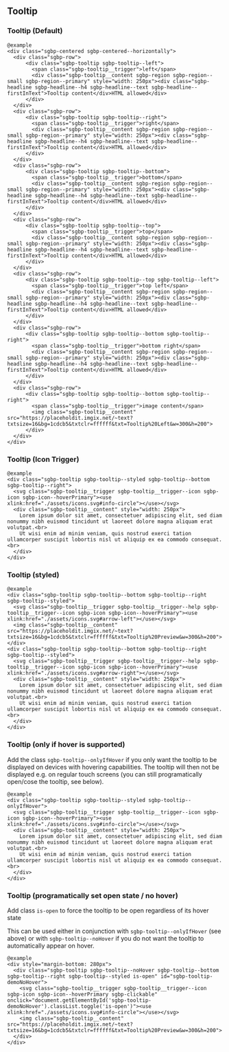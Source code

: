 ## Tooltip

### Tooltip (Default)
    @example
    <div class="sgbp-centered sgbp-centered--horizontally">
      <div class="sgbp-row">
          <div class="sgbp-tooltip sgbp-tooltip--left">
            <span class="sgbp-tooltip__trigger">left</span>
            <div class="sgbp-tooltip__content sgbp-region sgbp-region--small sgbp-region--primary" style="width: 250px"><div class="sgbp-headline sgbp-headline--h4 sgbp-headline--text sgbp-headline--firstInText">Tooltip content</div>HTML allowed</div>
          </div>
      </div>
      <div class="sgbp-row">
          <div class="sgbp-tooltip sgbp-tooltip--right">
            <span class="sgbp-tooltip__trigger">right</span>
            <div class="sgbp-tooltip__content sgbp-region sgbp-region--small sgbp-region--primary" style="width: 250px"><div class="sgbp-headline sgbp-headline--h4 sgbp-headline--text sgbp-headline--firstInText">Tooltip content</div>HTML allowed</div>
          </div>
      </div>
      <div class="sgbp-row">
          <div class="sgbp-tooltip sgbp-tooltip--bottom">
            <span class="sgbp-tooltip__trigger">bottom</span>
            <div class="sgbp-tooltip__content sgbp-region sgbp-region--small sgbp-region--primary" style="width: 250px"><div class="sgbp-headline sgbp-headline--h4 sgbp-headline--text sgbp-headline--firstInText">Tooltip content</div>HTML allowed</div>
          </div>
      </div>
      <div class="sgbp-row">
          <div class="sgbp-tooltip sgbp-tooltip--top">
            <span class="sgbp-tooltip__trigger">top</span>
            <div class="sgbp-tooltip__content sgbp-region sgbp-region--small sgbp-region--primary" style="width: 250px"><div class="sgbp-headline sgbp-headline--h4 sgbp-headline--text sgbp-headline--firstInText">Tooltip content</div>HTML allowed</div>
          </div>
      </div>
      <div class="sgbp-row">
          <div class="sgbp-tooltip sgbp-tooltip--top sgbp-tooltip--left">
            <span class="sgbp-tooltip__trigger">top left</span>
            <div class="sgbp-tooltip__content sgbp-region sgbp-region--small sgbp-region--primary" style="width: 250px"><div class="sgbp-headline sgbp-headline--h4 sgbp-headline--text sgbp-headline--firstInText">Tooltip content</div>HTML allowed</div>
          </div>
      </div>
      <div class="sgbp-row">
          <div class="sgbp-tooltip sgbp-tooltip--bottom sgbp-tooltip--right">
            <span class="sgbp-tooltip__trigger">bottom right</span>
            <div class="sgbp-tooltip__content sgbp-region sgbp-region--small sgbp-region--primary" style="width: 250px"><div class="sgbp-headline sgbp-headline--h4 sgbp-headline--text sgbp-headline--firstInText">Tooltip content</div>HTML allowed</div>
          </div>
      </div>
      <div class="sgbp-row">
          <div class="sgbp-tooltip sgbp-tooltip--bottom sgbp-tooltip--right">
            <span class="sgbp-tooltip__trigger">image content</span>
            <img class="sgbp-tooltip__content" src="https://placeholdit.imgix.net/~text?txtsize=16&bg=1cdcb5&txtclr=ffffff&txt=Tooltip%20Left&w=300&h=200">
          </div>
      </div>
    </div>


### Tooltip (Icon Trigger)

    @example
    <div class="sgbp-tooltip sgbp-tooltip--styled sgbp-tooltip--bottom sgbp-tooltip--right">
      <svg class="sgbp-tooltip__trigger sgbp-tooltip__trigger--icon sgbp-icon sgbp-icon--hoverPrimary"><use xlink:href="./assets/icons.svg#info-circle"></use></svg>
      <div class="sgbp-tooltip__content" style="width: 250px">
        Lorem ipsum dolor sit amet, consectetuer adipiscing elit, sed diam nonummy nibh euismod tincidunt ut laoreet dolore magna aliquam erat volutpat.<br>
        Ut wisi enim ad minim veniam, quis nostrud exerci tation ullamcorper suscipit lobortis nisl ut aliquip ex ea commodo consequat.<br>
      </div>
    </div>


### Tooltip (styled)

    @example
    <div class="sgbp-tooltip sgbp-tooltip--bottom sgbp-tooltip--right sgbp-tooltip--styled">
      <svg class="sgbp-tooltip__trigger sgbp-tooltip__trigger--help sgbp-tooltip__trigger--icon sgbp-icon sgbp-icon--hoverPrimary"><use xlink:href="./assets/icons.svg#arrow-left"></use></svg>
      <img class="sgbp-tooltip__content" src="https://placeholdit.imgix.net/~text?txtsize=16&bg=1cdcb5&txtclr=ffffff&txt=Tooltip%20Preview&w=300&h=200">
    </div>
    <div class="sgbp-tooltip sgbp-tooltip--bottom sgbp-tooltip--right sgbp-tooltip--styled">
      <svg class="sgbp-tooltip__trigger sgbp-tooltip__trigger--help sgbp-tooltip__trigger--icon sgbp-icon sgbp-icon--hoverPrimary"><use xlink:href="./assets/icons.svg#arrow-right"></use></svg>
      <div class="sgbp-tooltip__content" style="width: 250px">
        Lorem ipsum dolor sit amet, consectetuer adipiscing elit, sed diam nonummy nibh euismod tincidunt ut laoreet dolore magna aliquam erat volutpat.<br>
        Ut wisi enim ad minim veniam, quis nostrud exerci tation ullamcorper suscipit lobortis nisl ut aliquip ex ea commodo consequat.<br>
      </div>
    </div>
    

### Tooltip (only if hover is supported)

Add the class `sgbp-tooltip--onlyIfHover` if you only want the tooltip to be displayed on devices with hovering capabilities.
The tooltip will then not be displayed e.g. on regular touch screens (you can still programatically open/cose the tooltip, see below).

    @example
    <div class="sgbp-tooltip sgbp-tooltip--styled sgbp-tooltip--onlyIfHover">
      <svg class="sgbp-tooltip__trigger sgbp-tooltip__trigger--icon sgbp-icon sgbp-icon--hoverPrimary"><use xlink:href="./assets/icons.svg#info-circle"></use></svg>
      <div class="sgbp-tooltip__content" style="width: 250px">
        Lorem ipsum dolor sit amet, consectetuer adipiscing elit, sed diam nonummy nibh euismod tincidunt ut laoreet dolore magna aliquam erat volutpat.<br>
        Ut wisi enim ad minim veniam, quis nostrud exerci tation ullamcorper suscipit lobortis nisl ut aliquip ex ea commodo consequat.<br>
      </div>
    </div>


### Tooltip (programatically set open state / no hover)

Add class `is-open` to force the tooltip to be open regardless of its hover state

This can be used either in conjunction with `sgbp-tooltip--onlyIfHover` (see above) or with `sgbp-tooltip--noHover` if you do not want the tooltip to automatically appear on hover.


    @example
    <div style="margin-bottom: 280px">
      <div class="sgbp-tooltip sgbp-tooltip--noHover sgbp-tooltip--bottom sgbp-tooltip--right sgbp-tooltip--styled is-open" id="sgbp-tooltip-demoNoHover">
        <svg class="sgbp-tooltip__trigger sgbp-tooltip__trigger--icon sgbp-icon sgbp-icon--hoverPrimary sgbp-clickable" onclick="document.getElementById('sgbp-tooltip-demoNoHover').classList.toggle('is-open')"><use xlink:href="./assets/icons.svg#info-circle"></use></svg>
        <img class="sgbp-tooltip__content" src="https://placeholdit.imgix.net/~text?txtsize=16&bg=1cdcb5&txtclr=ffffff&txt=Tooltip%20Preview&w=300&h=200">
      </div>
    </div>
    
    
